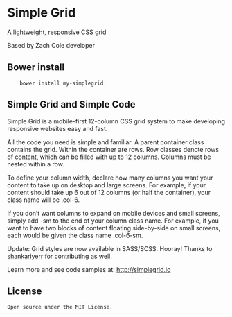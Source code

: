 # Simple Grid
A lightweight, responsive CSS grid  

Based by Zach Cole developer

## Bower install
```shell
    bower install my-simplegrid
```

## Simple Grid and Simple Code

Simple Grid is a mobile-first 12-column CSS grid system to make developing responsive websites easy and fast.

All the code you need is simple and familiar. A parent container class contains the grid. Within the container are rows. Row classes denote rows of content, which can be filled with up to 12 columns. Columns must be nested within a row. 

To define your column width, declare how many columns you want your content to take up on desktop and large screens. For example, if your content should take up 6 out of 12 columns (or half the container), your class name will be .col-6.

If you don’t want columns to expand on mobile devices and small screens, simply add -sm to the end of your column class name. For example, if you want to have two blocks of content floating side-by-side on small screens, each would be given the class name .col-6-sm.

Update: Grid styles are now available in SASS/SCSS. Hooray! Thanks to [shankariyerr](https://github.com/shankariyerr/) for contributing as well.

Learn more and see code samples at: http://simplegrid.io

## License

    Open source under the MIT License.

